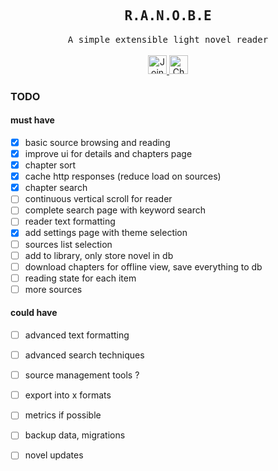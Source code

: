 <div align="center">
    <h2><samp>R.A.N.O.B.E</samp></h2>
    <samp>A simple extensible light novel reader</samp>
    <br/><br/>
    <a href="https://discord.gg/96wsWZ6M" title="Join Discord">
        <img height='30' src="https://img.shields.io/badge/discord-5865F2?style=flat&logo=discord&logoColor=white" alt="Join Discord" title="Join Discord">
    </a>
    <a href="https://github.com/ap-atul" title="Github">
        <img height='30' src="https://img.shields.io/badge/github-ffffff?style=flat&logo=github&logoColor=black" alt="Check Github" title="Check Github">
    </a>
</div>

### TODO

#### must have

- [x] basic source browsing and reading
- [x] improve ui for details and chapters page
- [x] chapter sort
- [x] cache http responses (reduce load on sources)
- [x] chapter search
- [ ] continuous vertical scroll for reader
- [ ] complete search page with keyword search
- [ ] reader text formatting
- [x] add settings page with theme selection
- [ ] sources list selection
- [ ] add to library, only store novel in db
- [ ] download chapters for offline view, save everything to db
- [ ] reading state for each item
- [ ] more sources

#### could have

- [ ] advanced text formatting
- [ ] advanced search techniques
- [ ] source management tools ?
- [ ] export into x formats
- [ ] metrics if possible
- [ ] backup data, migrations
- [ ] novel updates

